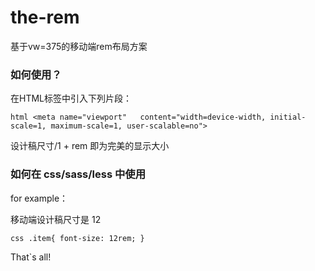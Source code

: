 # the-rem

基于vw=375的移动端rem布局方案

### 如何使用？

在HTML标签中引入下列片段：

 `html
 <meta name="viewport"   content="width=device-width, initial-scale=1, maximum-scale=1, user-scalable=no">
 `
 
 设计稿尺寸/1 + rem 即为完美的显示大小
 
### 如何在 css/sass/less 中使用

for example：

移动端设计稿尺寸是 12

`css
.item{
    font-size: 12rem;
}
`




That`s all!
